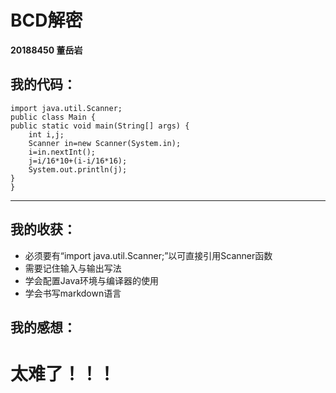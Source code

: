 # BCD解密
**20188450 董岳岩**
## 我的代码：
```
import java.util.Scanner;
public class Main {
public static void main(String[] args) {
	int i,j;
	Scanner in=new Scanner(System.in);
	i=in.nextInt();
	j=i/16*10+(i-i/16*16);
	System.out.println(j);
}
}
```
---
## 我的收获：
* 必须要有“import java.util.Scanner;”以可直接引用Scanner函数
* 需要记住输入与输出写法
* 学会配置Java环境与编译器的使用
* 学会书写markdown语言
## 我的感想：
# 太难了！！！
